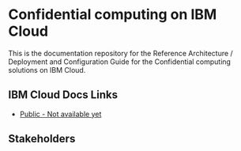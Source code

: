 # Confidential computing on IBM Cloud

This is the documentation repository for the Reference Architecture / Deployment and Configuration Guide for the Confidential computing solutions on IBM Cloud.


## IBM Cloud Docs Links

* [Public - Not available yet](https://cloud.ibm.com/docs/confidential-computing)






## Stakeholders